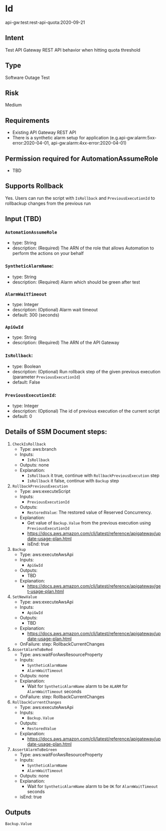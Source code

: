 # Id
api-gw:test:rest-api-quota:2020-09-21

## Intent
Test API Gateway REST API behavior when hitting quota threshold  

## Type
Software Outage Test

## Risk
Medium

## Requirements
* Existing API Gateway REST API
* There is a synthetic alarm setup for application (e.g.api-gw:alarm:5xx-error:2020-04-01, api-gw:alarm:4xx-error:2020-04-01)

## Permission required for AutomationAssumeRole
* TBD

## Supports Rollback
Yes. Users can run the script with `IsRollback` and `PreviousExecutionId` to rollbackup changes from the previous run 

## Input (TBD)
### `AutomationAssumeRole`
  * type: String
  * description: (Required) The ARN of the role that allows Automation to perform the actions on your behalf
### `SyntheticAlarmName`:
  * type: String
  * description: (Required) Alarm which should be green after test
### `AlarmWaitTimeout`
  * type: Integer
  * description: (Optional) Alarm wait timeout
  * default: 300 (seconds)
### `ApiGwId`
  * type: String
  * description: (Required) The ARN of the API Gateway
### `IsRollback`:
  * type: Boolean
  * description: (Optional) Run rollback step of the given previous execution (parameter `PreviousExecutionId`)
  * default: False
### `PreviousExecutionId`:
  * type: Integer
  * description: (Optional) The id of previous execution of the current script
  * default: 0

## Details of SSM Document steps:
1. `CheckIsRollback`
    * Type: aws:branch
    * Inputs:
        * `IsRollback`
    * Outputs: none
    * Explanation:
        * `IsRollback` it true, continue with `RollbackPreviousExecution` step
        * `IsRollback` it false, continue with `Backup` step
1. `RollbackPreviousExecution`
    * Type: aws:executeScript
    * Inputs:
        * `PreviousExecutionId`
    * Outputs: 
        * `RestoredValue`: The restored value of Reserved Concurrency.
    * Explanation:
        * Get value of `Backup.Value` from the previous execution using `PreviousExecutionId`
        * https://docs.aws.amazon.com/cli/latest/reference/apigateway/update-usage-plan.html
        * isEnd: true
1. `Backup`
    * Type: aws:executeAwsApi
    * Inputs:
        * `ApiGwId`
    * Outputs:
        * TBD
    * Explanation:
        * https://docs.aws.amazon.com/cli/latest/reference/apigateway/get-usage-plan.html
1. `SetNewValue`
    * Type: aws:executeAwsApi
    * Inputs:
        * `ApiGwId`
    * Outputs: 
        * TBD
    * Explanation:
        * https://docs.aws.amazon.com/cli/latest/reference/apigateway/update-usage-plan.html
    * OnFailure: step: RollbackCurrentChanges 
1. `AssertAlarmToBeRed`
    * Type: aws:waitForAwsResourceProperty
    * Inputs:
        * `SyntheticAlarmName`
        * `AlarmWaitTimeout`
    * Outputs: none
    * Explanation:
        * Wait for `SyntheticAlarmName` alarm to be `ALARM` for `AlarmWaitTimeout` seconds
    * OnFailure: step: RollbackCurrentChanges 
1. `RollbackCurrentChanges`
    * Type: aws:executeAwsApi
    * Inputs:
        * `Backup.Value`
    * Outputs:
        * `RestoredValue`
    * Explanation:
        * https://docs.aws.amazon.com/cli/latest/reference/apigateway/update-usage-plan.html
1. `AssertAlarmToBeGreen`
    * Type: aws:waitForAwsResourceProperty
    * Inputs:
        * `SyntheticAlarmName`
        * `AlarmWaitTimeout`
    * Outputs: none
    * Explanation:
        * Wait for `SyntheticAlarmName` alarm to be `OK` for `AlarmWaitTimeout` seconds
    * isEnd: true
## Outputs
`Backup.Value`
